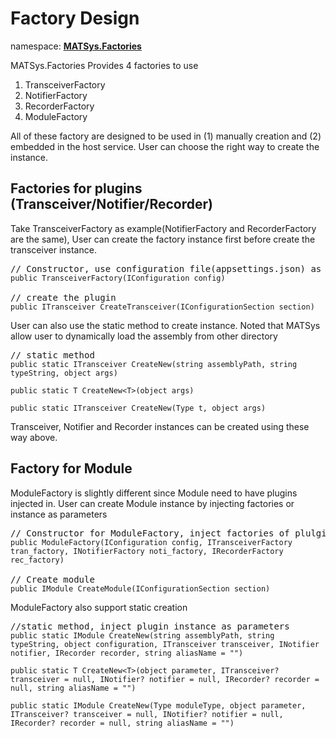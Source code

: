﻿# Factory Design

namespace: <ins><b>MATSys.Factories</b></ins> 

MATSys.Factories Provides 4 factories to use
1. TransceiverFactory
2. NotifierFactory
3. RecorderFactory
4. ModuleFactory

All of these factory are designed to be used in (1) manually creation and (2) embedded in the host service. User can choose the right way to create the instance.

## Factories for plugins (Transceiver/Notifier/Recorder)
Take TransceiverFactory as example(NotifierFactory and RecorderFactory are the same), User can create the factory instance first before create the transceiver instance.
<pre>
// Constructor, use configuration file(appsettings.json) as parameter
<code>public TransceiverFactory(IConfiguration config)</code>

// create the plugin
<code>public ITransceiver CreateTransceiver(IConfigurationSection section)</code>
</pre>

User can also use the static method to create instance. Noted that MATSys allow user to dynamically load the assembly from other directory
<pre>
// static method 
<code>public static ITransceiver CreateNew(string assemblyPath, string typeString, object args)

public static T CreateNew&lt;T>(object args)

public static ITransceiver CreateNew(Type t, object args)</code>
</pre>
Transceiver, Notifier and Recorder instances can be created using these way above.


## Factory for Module
ModuleFactory is slightly different since Module need to have plugins injected in. User can create Module instance by injecting factories or instance as parameters
<pre>
// Constructor for ModuleFactory, inject factories of plulgins as parameters
<code>public ModuleFactory(IConfiguration config, ITransceiverFactory tran_factory, INotifierFactory noti_factory, IRecorderFactory rec_factory)</code>

// Create module
<code>public IModule CreateModule(IConfigurationSection section)</code>
</pre>

ModuleFactory also support static creation
<pre>
//static method, inject plugin instance as parameters
<code>public static IModule CreateNew(string assemblyPath, string typeString, object configuration, ITransceiver transceiver, INotifier notifier, IRecorder recorder, string aliasName = "")

public static T CreateNew&lt;T>(object parameter, ITransceiver? transceiver = null, INotifier? notifier = null, IRecorder? recorder = null, string aliasName = "")

public static IModule CreateNew(Type moduleType, object parameter, ITransceiver? transceiver = null, INotifier? notifier = null, IRecorder? recorder = null, string aliasName = "")</code>
</pre>